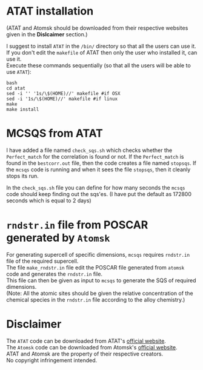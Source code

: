 # ATAT installation
(ATAT and Atomsk should be downloaded from their respective websites given in the **Dislcaimer** section.)

I suggest to install `ATAT` in the `/bin/` directory so that all the users can use it. If you don't edit the `makefile` of ATAT then only the user who installed it, can use it.  
Execute these commands sequentially (so that all the users will be able to use `ATAT`):
````shell
bash
cd atat  
sed -i '' '1s/\$(HOME)//' makefile #if OSX  
sed -i '1s/\$(HOME)//' makefile #if linux  
make  
make install  
````
# MCSQS from ATAT
I have added a file named `check_sqs.sh` which checks whether the `Perfect_match` for the correlation is found or not. If the `Perfect_match` is found in the `bestcorr.out` file, then the code creates a file named `stopsqs`. If the `mcsqs` code is running and when it sees the file `stopsqs`, then it cleanly stops its run.

In the `check_sqs.sh` file you can define for how many seconds the `mcsqs` code should keep finding out the sqs'es. (I have put the default as 172800 seconds which is equal to 2 days)

# `rndstr.in` file from POSCAR generated by `Atomsk`
For generating supercell of specific dimensions, `mcsqs` requires `rndstr.in` file of the required supercell.  
The file `make_rndstr.in` file edit the POSCAR file generated from `atomsk` code and generates the `rndstr.in` file.  
This file can then be given as input to `mcsqs` to generate the SQS of required dimensions.  
(Note: All the atomic sites should be given the relative concentration of the chemical species in the `rndstr.in` file according to the alloy chemistry.)

# Disclaimer
The `ATAT` code can be downloaded from ATAT's [official website](https://www.brown.edu/Departments/Engineering/Labs/avdw/atat/).  
The `Atomsk` code can be downloaded from Atomsk's [official website](https://atomsk.univ-lille.fr/dl.php).  
ATAT and Atomsk are the property of their respective creators.  
No copyright infringement intended.